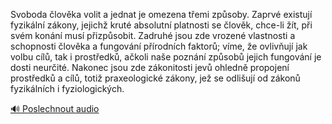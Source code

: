 
Svoboda člověka volit a jednat je omezena třemi způsoby. Zaprvé existují fyzikální zákony, jejichž kruté absolutní platnosti se člověk, chce-li žít, při svém konání musí přizpůsobit. Zadruhé jsou zde vrozené vlastnosti a schopnosti člověka a fungování přírodních faktorů; víme, že ovlivňují jak volbu cílů, tak i prostředků, ačkoli naše poznání způsobů jejich fungování je dosti neurčité. Nakonec jsou zde zákonitosti jevů ohledně propojení prostředků a cílů, totiž praxeologické zákony, jež se odlišují od zákonů fyzikálních i fyziologických.

[🔊 Poslechnout audio](/data/7-paragraphs/audio/chapter_169/para_006-Svoboda-lovka-volit-a-jednat-je-omezena-temi-zp.mp3)
